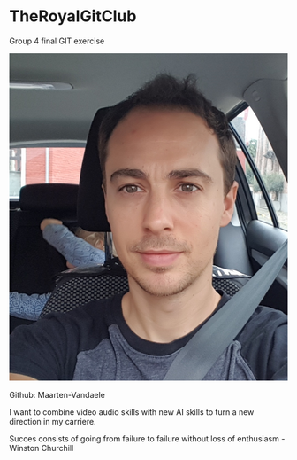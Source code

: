 # TheRoyalGitClub
Group 4 final GIT exercise

![Maarten](https://raw.githubusercontent.com/Maarten-Vandaele/TheRoyalGitClub/Maarten/20200715_163648.jpg)


Github: Maarten-Vandaele


I want to combine video audio skills with new AI skills to turn a new direction 
in my carriere. 

Succes consists of going from failure to failure without loss of enthusiasm
-Winston Churchill


